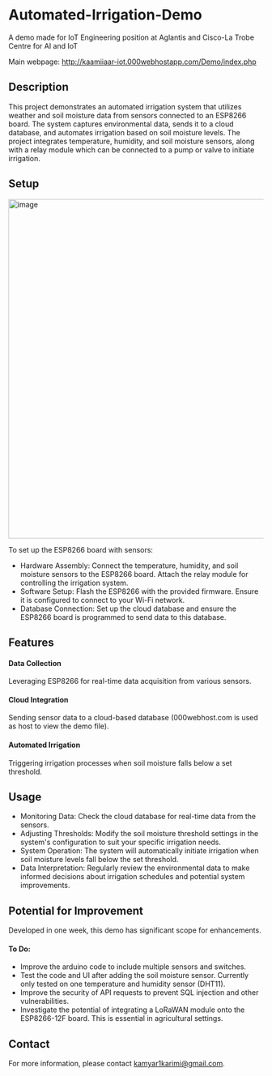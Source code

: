 # Automated-Irrigation-Demo
A demo made for IoT Engineering position at Aglantis and Cisco-La Trobe Centre for AI and IoT

Main webpage: http://kaamiiaar-iot.000webhostapp.com/Demo/index.php

## Description
This project demonstrates an automated irrigation system that utilizes weather and soil moisture data from sensors connected to an ESP8266 board. The system captures environmental data, sends it to a cloud database, and automates irrigation based on soil moisture levels. The project integrates temperature, humidity, and soil moisture sensors, along with a relay module which can be connected to a pump or valve to initiate irrigation.


## Setup
<img width="670" alt="image" src="https://github.com/kaamiiaar/Automated-Irrigation-Demo/assets/47272408/c612a95e-5213-4b01-99c2-141b180d814b">

To set up the ESP8266 board with sensors:

- Hardware Assembly: Connect the temperature, humidity, and soil moisture sensors to the ESP8266 board. Attach the relay module for controlling the irrigation system.
- Software Setup: Flash the ESP8266 with the provided firmware. Ensure it is configured to connect to your Wi-Fi network.
- Database Connection: Set up the cloud database and ensure the ESP8266 board is programmed to send data to this database.

## Features
#### Data Collection
Leveraging ESP8266 for real-time data acquisition from various sensors.
#### Cloud Integration
Sending sensor data to a cloud-based database (000webhost.com is used as host to view the demo file).
#### Automated Irrigation 
Triggering irrigation processes when soil moisture falls below a set threshold.

## Usage
- Monitoring Data: Check the cloud database for real-time data from the sensors.
- Adjusting Thresholds: Modify the soil moisture threshold settings in the system's configuration to suit your specific irrigation needs.
- System Operation: The system will automatically initiate irrigation when soil moisture levels fall below the set threshold.
- Data Interpretation: Regularly review the environmental data to make informed decisions about irrigation schedules and potential system improvements.

## Potential for Improvement
Developed in one week, this demo has significant scope for enhancements.
#### To Do:
- Improve the arduino code to include multiple sensors and switches.
- Test the code and UI after adding the soil moisture sensor. Currently only tested on one temperature and humidity sensor (DHT11).
- Improve the security of API requests to prevent SQL injection and other vulnerabilities.
- Investigate the potential of integrating a LoRaWAN module onto the ESP8266-12F board. This is essential in agricultural settings.

## Contact
For more information, please contact kamyar1karimi@gmail.com.
